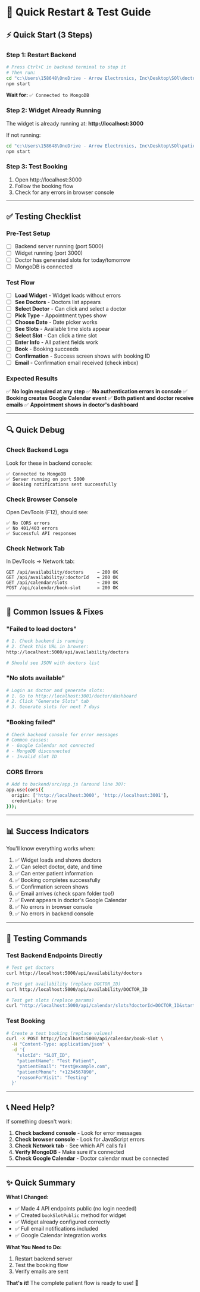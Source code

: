 # 🚀 Quick Restart & Test Guide

## ⚡ Quick Start (3 Steps)

### Step 1: Restart Backend
```bash
# Press Ctrl+C in backend terminal to stop it
# Then run:
cd "c:\Users\158648\OneDrive - Arrow Electronics, Inc\Desktop\SOl\doctor\backend"
npm start
```

**Wait for:** `✅ Connected to MongoDB`

### Step 2: Widget Already Running
The widget is already running at: **http://localhost:3000**

If not running:
```bash
cd "c:\Users\158648\OneDrive - Arrow Electronics, Inc\Desktop\SOl\patient-flow-widget"
npm start
```

### Step 3: Test Booking
1. Open http://localhost:3000
2. Follow the booking flow
3. Check for any errors in browser console

---

## ✅ Testing Checklist

### Pre-Test Setup
- [ ] Backend server running (port 5000)
- [ ] Widget running (port 3000)
- [ ] Doctor has generated slots for today/tomorrow
- [ ] MongoDB is connected

### Test Flow
- [ ] **Load Widget** - Widget loads without errors
- [ ] **See Doctors** - Doctors list appears
- [ ] **Select Doctor** - Can click and select a doctor
- [ ] **Pick Type** - Appointment types show
- [ ] **Choose Date** - Date picker works
- [ ] **See Slots** - Available time slots appear
- [ ] **Select Slot** - Can click a time slot
- [ ] **Enter Info** - All patient fields work
- [ ] **Book** - Booking succeeds
- [ ] **Confirmation** - Success screen shows with booking ID
- [ ] **Email** - Confirmation email received (check inbox)

### Expected Results
✅ **No login required at any step**
✅ **No authentication errors in console**
✅ **Booking creates Google Calendar event**
✅ **Both patient and doctor receive emails**
✅ **Appointment shows in doctor's dashboard**

---

## 🔍 Quick Debug

### Check Backend Logs
Look for these in backend console:
```
✅ Connected to MongoDB
✅ Server running on port 5000
✅ Booking notifications sent successfully
```

### Check Browser Console
Open DevTools (F12), should see:
```
✅ No CORS errors
✅ No 401/403 errors
✅ Successful API responses
```

### Check Network Tab
In DevTools → Network tab:
```
GET /api/availability/doctors     → 200 OK
GET /api/availability/:doctorId   → 200 OK
GET /api/calendar/slots           → 200 OK
POST /api/calendar/book-slot      → 200 OK
```

---

## 🐛 Common Issues & Fixes

### "Failed to load doctors"
```bash
# 1. Check backend is running
# 2. Check this URL in browser:
http://localhost:5000/api/availability/doctors

# Should see JSON with doctors list
```

### "No slots available"
```bash
# Login as doctor and generate slots:
# 1. Go to http://localhost:3001/doctor/dashboard
# 2. Click "Generate Slots" tab
# 3. Generate slots for next 7 days
```

### "Booking failed"
```bash
# Check backend console for error messages
# Common causes:
# - Google Calendar not connected
# - MongoDB disconnected
# - Invalid slot ID
```

### CORS Errors
```bash
# Add to backend/src/app.js (around line 30):
app.use(cors({
  origin: ['http://localhost:3000', 'http://localhost:3001'],
  credentials: true
}));
```

---

## 📊 Success Indicators

You'll know everything works when:

1. ✅ Widget loads and shows doctors
2. ✅ Can select doctor, date, and time
3. ✅ Can enter patient information
4. ✅ Booking completes successfully
5. ✅ Confirmation screen shows
6. ✅ Email arrives (check spam folder too!)
7. ✅ Event appears in doctor's Google Calendar
8. ✅ No errors in browser console
9. ✅ No errors in backend console

---

## 🎯 Testing Commands

### Test Backend Endpoints Directly

```bash
# Test get doctors
curl http://localhost:5000/api/availability/doctors

# Test get availability (replace DOCTOR_ID)
curl http://localhost:5000/api/availability/DOCTOR_ID

# Test get slots (replace params)
curl "http://localhost:5000/api/calendar/slots?doctorId=DOCTOR_ID&startDate=2025-10-05T00:00:00.000Z&endDate=2025-10-05T23:59:59.999Z"
```

### Test Booking

```bash
# Create a test booking (replace values)
curl -X POST http://localhost:5000/api/calendar/book-slot \
  -H "Content-Type: application/json" \
  -d '{
    "slotId": "SLOT_ID",
    "patientName": "Test Patient",
    "patientEmail": "test@example.com",
    "patientPhone": "+1234567890",
    "reasonForVisit": "Testing"
  }'
```

---

## 📞 Need Help?

If something doesn't work:

1. **Check backend console** - Look for error messages
2. **Check browser console** - Look for JavaScript errors
3. **Check Network tab** - See which API calls fail
4. **Verify MongoDB** - Make sure it's connected
5. **Check Google Calendar** - Doctor calendar must be connected

---

## ✨ Quick Summary

**What I Changed:**
- ✅ Made 4 API endpoints public (no login needed)
- ✅ Created `bookSlotPublic` method for widget
- ✅ Widget already configured correctly
- ✅ Full email notifications included
- ✅ Google Calendar integration works

**What You Need to Do:**
1. Restart backend server
2. Test the booking flow
3. Verify emails are sent

**That's it!** The complete patient flow is ready to use! 🎉
